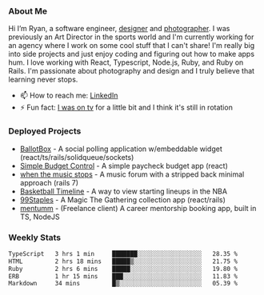 ### About Me
Hi I’m Ryan, a software engineer, [designer](https://www.denvermullets.com/video) and [photographer](https://www.denvermullets.com/). I was previously an Art Director in the sports world and I'm currently working for an agency where I work on some cool stuff that I can't share! I'm really big into side projects and just enjoy coding and figuring out how to make apps hum. I love working with React, Typescript, Node.js, Ruby, and Ruby on Rails. I'm passionate about photography and design and I truly believe that learning never stops.

- 📫 How to reach me: [LinkedIn](https://www.linkedin.com/in/ryanvaznis)
- ⚡ Fun fact: [I was on tv](https://vimeo.com/381425882) for a little bit and I think it's still in rotation

### Deployed Projects
- [BallotBox](https://voteballotbox.com/) - A social polling application w/embeddable widget (react/ts/rails/solidqueue/sockets)
- [Simple Budget Control](https://simplebudgetcontrol.com/) - A simple paycheck budget app (react)
- [when the music stops](https://whenthemusicstops.net) - A music forum with a stripped back minimal approach (rails 7)
- [Basketball Timeline](https://basketball-timeline.com/?team=PHO&year=2023) - A way to view starting lineups in the NBA
- [99Staples](https://www.99staples.com/collections/denvermullets/9) - A Magic The Gathering collection app (react/rails)
- [mentumm](https://portal.mentumm.com/) - (Freelance client) A career mentorship booking app, built in TS, NodeJS

### Weekly Stats
<!--START_SECTION:waka-->

```txt
TypeScript   3 hrs 1 min     ███████░░░░░░░░░░░░░░░░░░   28.35 %
HTML         2 hrs 18 mins   █████▒░░░░░░░░░░░░░░░░░░░   21.75 %
Ruby         2 hrs 6 mins    █████░░░░░░░░░░░░░░░░░░░░   19.80 %
ERB          1 hr 15 mins    ███░░░░░░░░░░░░░░░░░░░░░░   11.83 %
Markdown     34 mins         █▒░░░░░░░░░░░░░░░░░░░░░░░   05.39 %
```

<!--END_SECTION:waka-->
